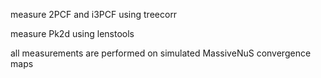 measure 2PCF and i3PCF using treecorr

measure Pk2d using lenstools

all measurements are performed on simulated MassiveNuS convergence maps
